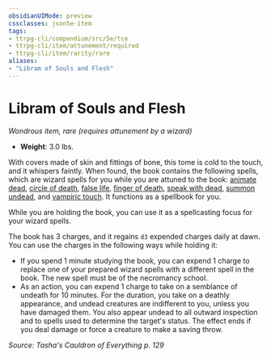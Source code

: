 ```yaml
---
obsidianUIMode: preview
cssclasses: json5e-item
tags:
- ttrpg-cli/compendium/src/5e/tce
- ttrpg-cli/item/attunement/required
- ttrpg-cli/item/rarity/rare
aliases: 
- "Libram of Souls and Flesh"
---
```

# Libram of Souls and Flesh
*Wondrous item, rare (requires attunement by a wizard)*  


- **Weight**: 3.0 lbs.

With covers made of skin and fittings of bone, this tome is cold to the touch, and it whispers faintly. When found, the book contains the following spells, which are wizard spells for you while you are attuned to the book: [animate dead](Інструменти%20ДМ/CLI/spells/animate-dead-xphb.md), [circle of death](Інструменти%20ДМ/CLI/spells/circle-of-death-xphb.md), [false life](Інструменти%20ДМ/CLI/spells/false-life-xphb.md), [finger of death](Інструменти%20ДМ/CLI/spells/finger-of-death-xphb.md), [speak with dead](Інструменти%20ДМ/CLI/spells/speak-with-dead-xphb.md), [summon undead](Інструменти%20ДМ/CLI/spells/summon-undead-xphb.md), and [vampiric touch](Інструменти%20ДМ/CLI/spells/vampiric-touch-xphb.md). It functions as a spellbook for you.

While you are holding the book, you can use it as a spellcasting focus for your wizard spells.

The book has 3 charges, and it regains `d3` expended charges daily at dawn. You can use the charges in the following ways while holding it:

- If you spend 1 minute studying the book, you can expend 1 charge to replace one of your prepared wizard spells with a different spell in the book. The new spell must be of the necromancy school.  
- As an action, you can expend 1 charge to take on a semblance of undeath for 10 minutes. For the duration, you take on a deathly appearance, and undead creatures are indifferent to you, unless you have damaged them. You also appear undead to all outward inspection and to spells used to determine the target's status. The effect ends if you deal damage or force a creature to make a saving throw.  

*Source: Tasha's Cauldron of Everything p. 129*